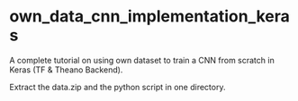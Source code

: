 # own_data_cnn_implementation_keras
A complete tutorial on using own dataset to train a CNN from scratch in Keras (TF &amp; Theano Backend).


Extract the data.zip and the python script in one directory.
